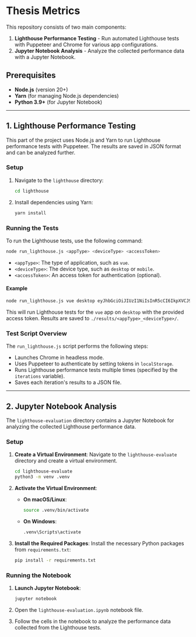 # Thesis Metrics

This repository consists of two main components:

1. **Lighthouse Performance Testing** - Run automated Lighthouse tests with Puppeteer and Chrome for various app configurations.
2. **Jupyter Notebook Analysis** - Analyze the collected performance data with a Jupyter Notebook.

## Prerequisites

- **Node.js** (version 20+)
- **Yarn** (for managing Node.js dependencies)
- **Python 3.9+** (for Jupyter Notebook)

---

## 1. Lighthouse Performance Testing

This part of the project uses Node.js and Yarn to run Lighthouse performance tests with Puppeteer. The results are saved in JSON format and can be analyzed further.

### Setup

1. Navigate to the `lighthouse` directory:

   ```bash
   cd lighthouse
   ```

2. Install dependencies using Yarn:
   ```bash
   yarn install
   ```

### Running the Tests

To run the Lighthouse tests, use the following command:

```bash
node run_lighthouse.js <appType> <deviceType> <accessToken>
```

- `<appType>`: The type of application, such as `vue`.
- `<deviceType>`: The device type, such as `desktop` or `mobile`.
- `<accessToken>`: An access token for authentication (optional).

#### Example

```bash
node run_lighthouse.js vue desktop eyJhbGciOiJIUzI1NiIsInR5cCI6IkpXVCJ9.eyJ1c2VySWQiOiI2NmVjNGIwNzE2ODgxZjcwNjRjZGRjMjQiLCJyb2xlIjoiUE0iLCJpYXQiOjE3MzExNjkxNjksImV4cCI6MTczMTE3Mjc2OX0.z497Nj0xljY7s8YnxBBmVZEPneKniaaJNXr6v2QPymg
```

This will run Lighthouse tests for the `vue` app on `desktop` with the provided access token. Results are saved to `./results/<appType>_<deviceType>/`.

### Test Script Overview

The `run_lighthouse.js` script performs the following steps:

- Launches Chrome in headless mode.
- Uses Puppeteer to authenticate by setting tokens in `localStorage`.
- Runs Lighthouse performance tests multiple times (specified by the `iterations` variable).
- Saves each iteration's results to a JSON file.

---

## 2. Jupyter Notebook Analysis

The `lighthouse-evaluation` directory contains a Jupyter Notebook for analyzing the collected Lighthouse performance data.

### Setup

1. **Create a Virtual Environment**:
   Navigate to the `lighthouse-evaluate` directory and create a virtual environment.

   ```bash
   cd lighthouse-evaluate
   python3 -m venv .venv
   ```

2. **Activate the Virtual Environment**:

   - **On macOS/Linux**:
     ```bash
     source .venv/bin/activate
     ```
   - **On Windows**:
     ```bash
     .venv\Scripts\activate
     ```

3. **Install the Required Packages**:
   Install the necessary Python packages from `requirements.txt`:

   ```bash
   pip install -r requirements.txt
   ```

### Running the Notebook

1. **Launch Jupyter Notebook**:

   ```bash
   jupyter notebook
   ```

2. Open the `lighthouse-evaluation.ipynb` notebook file.

3. Follow the cells in the notebook to analyze the performance data collected from the Lighthouse tests.
